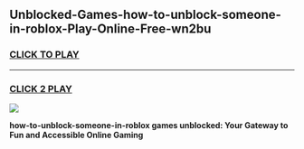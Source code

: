 
## Unblocked-Games-how-to-unblock-someone-in-roblox-Play-Online-Free-wn2bu
<h3>
<a href="https://premium76.site?title=how-to-unblock-someone-in-roblox&ref=26A">CLICK TO PLAY</a></h3>
<hr>

<h3>
<a href="https://premium76.site?title=how-to-unblock-someone-in-roblox&ref=26A">CLICK 2 PLAY</a>
  
</h3>

<a href="https://premium76.site?title=how-to-unblock-someone-in-roblox&ref=26A"><img src="https://clearcache.store/games.png"></a>


**how-to-unblock-someone-in-roblox games unblocked: Your Gateway to Fun and Accessible Online Gaming**
